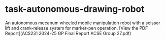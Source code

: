 # task-autonomous-drawing-robot
An autonomous mecanum wheeled mobile manipulation robot with a scissor lift and crank-release system for marker-pen operation.
[View the PDF Report](ACS231 2024-25 GP Final Report ACSE Group 27.pdf)
